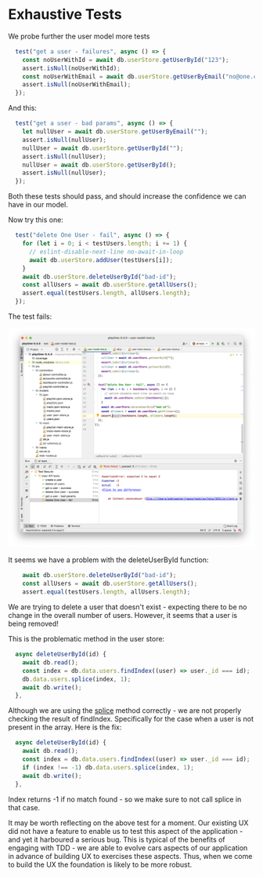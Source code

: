 # Exhaustive Tests

We probe further the user model more tests

~~~javascript
  test("get a user - failures", async () => {
    const noUserWithId = await db.userStore.getUserById("123");
    assert.isNull(noUserWithId);
    const noUserWithEmail = await db.userStore.getUserByEmail("no@one.com");
    assert.isNull(noUserWithEmail);
  });
~~~

And this:

~~~javascript
  test("get a user - bad params", async () => {
    let nullUser = await db.userStore.getUserByEmail("");
    assert.isNull(nullUser);
    nullUser = await db.userStore.getUserById("");
    assert.isNull(nullUser);
    nullUser = await db.userStore.getUserById();
    assert.isNull(nullUser);
  });
~~~

Both these tests should pass, and should increase the confidence we can have in our model.

Now try this one:

~~~javascript
  test("delete One User - fail", async () => {
    for (let i = 0; i < testUsers.length; i += 1) {
      // eslint-disable-next-line no-await-in-loop
      await db.userStore.addUser(testUsers[i]);
    }
    await db.userStore.deleteUserById("bad-id");
    const allUsers = await db.userStore.getAllUsers();
    assert.equal(testUsers.length, allUsers.length);
  });
~~~

The test fails:

![](img/24.png)

It seems we have a problem with the deleteUserById function:

~~~javascript
    await db.userStore.deleteUserById("bad-id");
    const allUsers = await db.userStore.getAllUsers();
    assert.equal(testUsers.length, allUsers.length);
~~~

We are trying to delete a user that doesn't exist - expecting there to be no change in the overall number of users. However, it seems that a user is being removed!

This is the problematic method in the user store:

~~~javascript
  async deleteUserById(id) {
    await db.read();
    const index = db.data.users.findIndex((user) => user._id === id);
    db.data.users.splice(index, 1);
    await db.write();
  },
~~~

Although we are using the [splice](https://developer.mozilla.org/en-US/docs/Web/JavaScript/Reference/Global_Objects/Array/splice) method correctly - we are not properly checking the result of findIndex. Specifically for the case when a user is not present in the array. Here is the fix:

~~~javascript
  async deleteUserById(id) {
    await db.read();
    const index = db.data.users.findIndex((user) => user._id === id);
    if (index !== -1) db.data.users.splice(index, 1);
    await db.write();
  },
~~~

Index returns -1 if no match found - so we make sure to not call splice in that case.

It may be worth reflecting on the above test for a moment. Our existing UX did not have a feature to enable us to test this aspect of the application - and yet it harboured a serious bug. This is typical of the benefits of engaging with TDD - we are able to evolve cars aspects of our application in advance of building UX to exercises these aspects. Thus, when we come to build the UX the foundation is likely to be more robust. 

